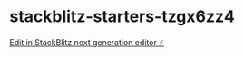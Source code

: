 # stackblitz-starters-tzgx6zz4

[Edit in StackBlitz next generation editor ⚡️](https://stackblitz.com/~/github.com/Shweta1819/stackblitz-starters-tzgx6zz4)